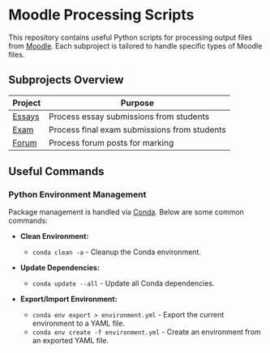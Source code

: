 
# Moodle Processing Scripts

This repository contains useful Python scripts for processing output files from [Moodle](https://moodle.org/). Each subproject is tailored to handle specific types of Moodle files.

## Subprojects Overview

| Project                    | Purpose                                         |
|----------------------------|-------------------------------------------------|
| [Essays](./essays/readme.md) | Process essay submissions from students         |
| [Exam](./exam/readme.md)     | Process final exam submissions from students    |
| [Forum](./forum/readme.md)   | Process forum posts for marking                 |

## Useful Commands

### Python Environment Management

Package management is handled via [Conda](https://docs.conda.io/projects/conda/en/latest/index.html). Below are some common commands:

- **Clean Environment:**
  - `conda clean -a` - Cleanup the Conda environment.

- **Update Dependencies:**
  - `conda update --all` - Update all Conda dependencies.

- **Export/Import Environment:**
  - `conda env export > environment.yml` - Export the current environment to a YAML file.
  - `conda env create -f environment.yml` - Create an environment from an exported YAML file.
